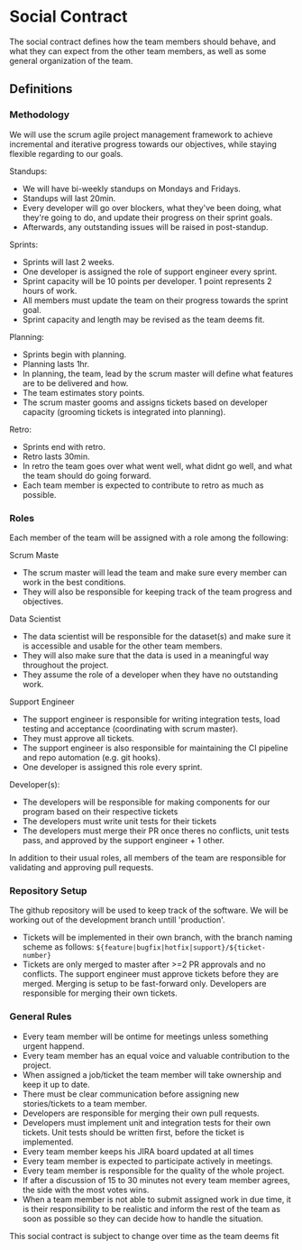 # Social Contract

The social contract defines how the team members should behave, and what they can expect from the other team members, as well as some general organization of the team.

## Definitions

### Methodology

We will use the scrum agile project management framework to achieve incremental and iterative progress towards our objectives, while staying flexible regarding to our goals.

Standups:
- We will have bi-weekly standups on Mondays and Fridays. 
- Standups will last 20min. 
- Every developer will go over blockers, what they've been doing, what they're going to do, and update their progress on their sprint goals. 
- Afterwards, any outstanding issues will be raised in post-standup.

Sprints:
- Sprints will last 2 weeks. 
- One developer is assigned the role of support engineer every sprint.
- Sprint capacity will be 10 points per developer. 1 point represents 2 hours of work. 
- All members must update the team on their progress towards the sprint goal.
- Sprint capacity and length may be revised as the team deems fit.

Planning:
- Sprints begin with planning.
- Planning lasts 1hr.
- In planning, the team, lead by the scrum master will define what features are to be delivered and how. 
- The team estimates story points. 
- The scrum master gooms and assigns tickets based on developer capacity (grooming tickets is integrated into planning).

Retro:
- Sprints end with retro. 
- Retro lasts 30min.
- In retro the team goes over what went well, what didnt go well, and what the team should do going forward. 
- Each team member is expected to contribute to retro as much as possible.

### Roles

Each member of the team will be assigned with a role among the following:

Scrum Maste
- The scrum master will lead the team and make sure every member can work in the best conditions.
- They will also be responsible for keeping track of the team progress and objectives.

Data Scientist
- The data scientist will be responsible for the dataset(s) and make sure it is accessible and usable for the other team members. 
- They will also make sure that the data is used in a meaningful way throughout the project. 
- They assume the role of a developer when they have no outstanding work.

Support Engineer
- The support engineer is responsible for writing integration tests, load testing and acceptance (coordinating with scrum master). 
- They must approve all tickets. 
- The support engineer is also responsible for maintaining the CI pipeline and repo automation (e.g. git hooks). 
- One developer is assigned this role every sprint.

Developer(s):
- The developers will be responsible for making components for our program based on their respective tickets
- The developers must write unit tests for their tickets
- The developers must merge their PR once theres no conflicts, unit tests pass, and approved by the support engineer + 1 other.

In addition to their usual roles, all members of the team are responsible for validating and approving pull requests.


### Repository Setup
The github repository will be used to keep track of the software. We will be working out of the development branch untill 'production'.
- Tickets will be implemented in their own branch, with the branch naming scheme as follows: `${feature|bugfix|hotfix|support}/${ticket-number}`
- Tickets are only merged to master after >=2 PR approvals and no conflicts. The support engineer must approve tickets before they are merged. Merging is setup to be fast-forward only. Developers are responsible for merging their own tickets.

### General Rules
- Every team member will be ontime for meetings unless something urgent happend.
- Every team member has an equal voice and valuable contribution to the project.
- When assigned a job/ticket the team member will take ownership and keep it up to date.
- There must be clear communication before assigning new stories/tickets to a team member.
- Developers are responsible for merging their own pull requests.
- Developers must implement unit and integration tests for their own tickets. Unit tests should be written first, before the ticket is implemented.
- Every team member keeps his JIRA board updated at all times
- Every team member is expected to participate actively in meetings.
- Every team member is responsible for the quality of the whole project.
- If after a discussion of 15 to 30 minutes not every team member agrees, the side with the most votes wins.
- When a team member is not able to submit assigned work in due time, it is their responsibility to be realistic and inform the rest of the team as soon as possible so they can decide how to handle the situation.

This social contract is subject to change over time as the team deems fit
